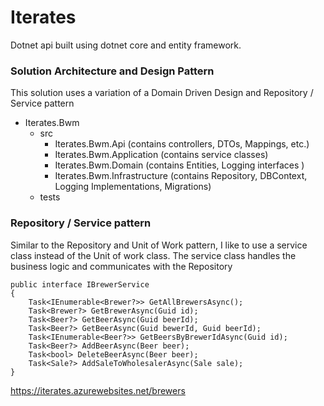 # Iterates
Dotnet api built using dotnet core and entity framework.

### Solution Architecture and Design Pattern
This solution uses a variation of a Domain Driven Design and Repository / Service pattern

- Iterates.Bwm
    - src
        - Iterates.Bwm.Api
            (contains controllers, DTOs, Mappings, etc.)
        - Iterates.Bwm.Application
            (contains service classes)
        - Iterates.Bwm.Domain
            (contains Entities, Logging interfaces )
        - Iterates.Bwm.Infrastructure
            (contains Repository, DBContext, Logging Implementations, Migrations)
    - tests

### Repository / Service pattern
Similar to the Repository and Unit of Work pattern, I like to use a service class instead of the Unit of work class.
The service class handles the business logic and communicates with the Repository

```
public interface IBrewerService
{
    Task<IEnumerable<Brewer?>> GetAllBrewersAsync();
    Task<Brewer?> GetBrewerAsync(Guid id);
    Task<Beer?> GetBeerAsync(Guid beerId);
    Task<Beer?> GetBeerAsync(Guid bewerId, Guid beerId);
    Task<IEnumerable<Beer?>> GetBeersByBrewerIdAsync(Guid id);
    Task<Beer?> AddBeerAsync(Beer beer);
    Task<bool> DeleteBeerAsync(Beer beer);
    Task<Sale?> AddSaleToWholesalerAsync(Sale sale);
}
```

https://iterates.azurewebsites.net/brewers